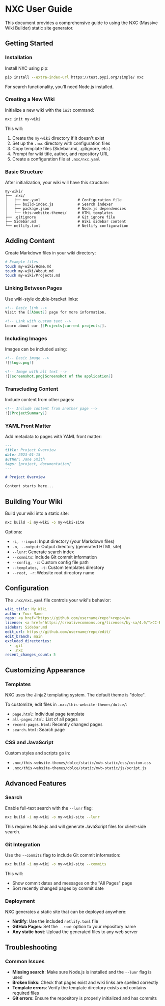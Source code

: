 # NXC User Guide

This document provides a comprehensive guide to using the NXC (Massive Wiki Builder) static site generator.

## Getting Started

### Installation

Install NXC using pip:

```bash
pip install --extra-index-url https://test.pypi.org/simple/ nxc
```

For search functionality, you'll need Node.js installed.

### Creating a New Wiki

Initialize a new wiki with the `init` command:

```bash
nxc init my-wiki
```

This will:
1. Create the `my-wiki` directory if it doesn't exist
2. Set up the `.nxc` directory with configuration files
3. Copy template files (Sidebar.md, .gitignore, etc.)
4. Prompt for wiki title, author, and repository URL
5. Create a configuration file at `.nxc/nxc.yaml`

### Basic Structure

After initialization, your wiki will have this structure:

```
my-wiki/
├── .nxc/
│   ├── nxc.yaml                 # Configuration file
│   ├── build-index.js           # Search indexer
│   ├── package.json             # Node.js dependencies
│   └── this-website-themes/     # HTML templates
├── .gitignore                   # Git ignore file
├── Sidebar.md                   # Wiki sidebar content
└── netlify.toml                 # Netlify configuration
```

## Adding Content

Create Markdown files in your wiki directory:

```bash
# Example files
touch my-wiki/Home.md
touch my-wiki/About.md
touch my-wiki/Projects.md
```

### Linking Between Pages

Use wiki-style double-bracket links:

```markdown
<!-- Basic link -->
Visit the [[About]] page for more information.

<!-- Link with custom text -->
Learn about our [[Projects|current projects]].
```

### Including Images

Images can be included using:

```markdown
<!-- Basic image -->
![[logo.png]]

<!-- Image with alt text -->
![[screenshot.png|Screenshot of the application]]
```

### Transcluding Content

Include content from other pages:

```markdown
<!-- Include content from another page -->
![[ProjectSummary]]
```

### YAML Front Matter

Add metadata to pages with YAML front matter:

```markdown
---
title: Project Overview
date: 2023-01-15
author: Jane Smith
tags: [project, documentation]
---

# Project Overview

Content starts here...
```

## Building Your Wiki

Build your wiki into a static site:

```bash
nxc build -i my-wiki -o my-wiki-site
```

Options:
- `-i, --input`: Input directory (your Markdown files)
- `-o, --output`: Output directory (generated HTML site)
- `--lunr`: Generate search index
- `--commits`: Include Git commit information
- `--config, -c`: Custom config file path
- `--templates, -t`: Custom templates directory
- `--root, -r`: Website root directory name

## Configuration

The `.nxc/nxc.yaml` file controls your wiki's behavior:

```yaml
wiki_title: My Wiki
author: Your Name
repo: <a href="https://github.com/username/repo">repo</a>
license: <a href="https://creativecommons.org/licenses/by-sa/4.0/">CC-BY-SA 4.0</a>
sidebar: Sidebar.md
edit_url: https://github.com/username/repo/edit/
edit_branch: main
excluded_directories:
  - .git
  - .nxc
recent_changes_count: 5
```

## Customizing Appearance

### Templates

NXC uses the Jinja2 templating system. The default theme is "dolce".

To customize, edit files in `.nxc/this-website-themes/dolce/`:
- `page.html`: Individual page template
- `all-pages.html`: List of all pages
- `recent-pages.html`: Recently changed pages
- `search.html`: Search page

### CSS and JavaScript

Custom styles and scripts go in:
- `.nxc/this-website-themes/dolce/static/mwb-static/css/custom.css`
- `.nxc/this-website-themes/dolce/static/mwb-static/js/script.js`

## Advanced Features

### Search

Enable full-text search with the `--lunr` flag:

```bash
nxc build -i my-wiki -o my-wiki-site --lunr
```

This requires Node.js and will generate JavaScript files for client-side search.

### Git Integration

Use the `--commits` flag to include Git commit information:

```bash
nxc build -i my-wiki -o my-wiki-site --commits
```

This will:
- Show commit dates and messages on the "All Pages" page
- Sort recently changed pages by commit date

### Deployment

NXC generates a static site that can be deployed anywhere:

- **Netlify**: Use the included `netlify.toml` file
- **GitHub Pages**: Set the `--root` option to your repository name
- **Any static host**: Upload the generated files to any web server

## Troubleshooting

### Common Issues

- **Missing search**: Make sure Node.js is installed and the `--lunr` flag is used
- **Broken links**: Check that pages exist and wiki links are spelled correctly
- **Template errors**: Verify the template directory exists and contains required files
- **Git errors**: Ensure the repository is properly initialized and has commits